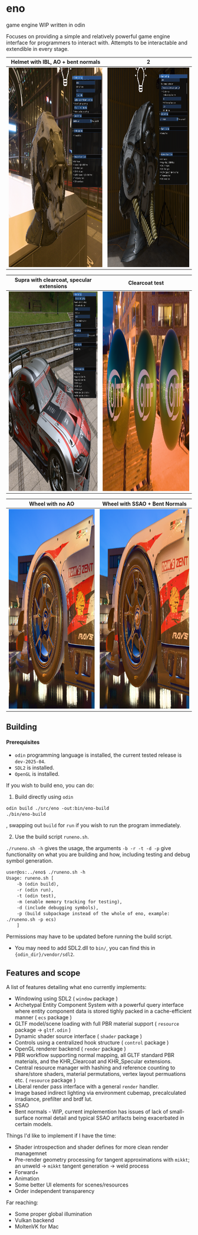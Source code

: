 # eno
game engine WIP written in odin

Focuses on providing a simple and relatively powerful game engine interface for programmers to interact with.
Attempts to be interactable and extendible in every stage.

Helmet with IBL, AO + bent normals            |  2
:-------------------------:|:-------------------------:
<img src="https://github.com/robbieawest/eno/blob/main/demo-images/helmet_golden_bay.png" alt="" width="722" height="540">  |  <img src="https://github.com/robbieawest/eno/blob/main/demo-images/helmet_park_stage.png" alt="" width="722" height="540">

Supra with clearcoat, specular extensions            |  Clearcoat test
:-------------------------:|:-------------------------:
<img src="https://github.com/robbieawest/eno/blob/main/demo-images/supra_park_stage.png" alt="" width="722" height="540">  |  <img src="https://github.com/robbieawest/eno/blob/main/demo-images/clearcoat_test.png" alt="" width="722" height="540">

Wheel with no AO           |  Wheel with SSAO + Bent Normals
:-------------------------:|:-------------------------:
<img src="https://github.com/robbieawest/eno/blob/main/demo-images/wheel_no_ao.png" alt="" width="722" height="540">  |  <img src="https://github.com/robbieawest/eno/blob/main/demo-images/wheel_with_bn_ao.png" alt="" width="722" height="540">



## Building

#### Prerequisites
- `odin` programming language is installed, the current tested release is `dev-2025-04`.
- `SDL2` is installed.
- `OpenGL` is installed.

If you wish to build eno, you can do:

1. Build directly using `odin`
```
odin build ./src/eno -out:bin/eno-build
./bin/eno-build
```
, swapping out `build` for `run` if you wish to run the program immediately.

2. Use the build script `runeno.sh`.

`./runeno.sh -h` gives the usage, the arguments `-b -r -t -d -p` give functionality on what you are building and how, including testing and debug symbol generation.
```
user@os:../eno$ ./runeno.sh -h
Usage: runeno.sh [
    -b (odin build), 
    -r (odin run), 
    -t (odin test), 
    -m (enable memory tracking for testing),
    -d (include debugging symbols), 
    -p (build subpackage instead of the whole of eno, example: ./runeno.sh -p ecs)
    ]
```
Permissions may have to be updated before running the build script.

* You may need to add SDL2.dll to `bin/`, you can find this in `{odin_dir}/vendor/sdl2`.

## Features and scope
A list of features detailing what eno currently implements:

- Windowing using SDL2 ( `window` package )
- Archetypal Entity Component System with a powerful query interface where entity component data is stored tighly packed in a cache-efficient manner ( `ecs` package )
- GLTF model/scene loading with full PBR material support ( `resource` package -> `gltf.odin` )
- Dynamic shader source interface ( `shader` package )
- Controls using a centralized hook structure ( `control` package )
- OpenGL renderer backend ( `render` package )
- PBR workflow supporting normal mapping, all GLTF standard PBR materials, and the KHR_Clearcoat and KHR_Specular extensions.
- Central resource manager with hashing and reference counting to share/store shaders, material permutations, vertex layout permuations etc. ( `resource` package )
- Liberal render pass interface with a general `render` handler.
- Image based indirect lighting via environment cubemap, precalculated irradiance, prefilter and brdf lut.
- SSAO
- Bent normals - WIP, current implemention has issues of lack of small-surface normal detail and typical SSAO artifacts being exacerbated in certain models.

Things I'd like to implement if I have the time:
- Shader introspection and shader defines for more clean render managemnet
- Pre-render geometry processing for tangent approximations with `mikkt`; an unweld -> `mikkt` tangent generation -> weld process
- Forward+
- Animation
- Some better UI elements for scenes/resources
- Order independent transparency

Far reaching:
- Some proper global illumination
- Vulkan backend
- MoltenVK for Mac

